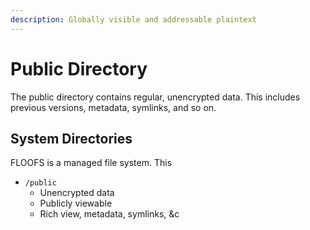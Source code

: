 ```yaml
---
description: Globally visible and addressable plaintext
---
```


# Public Directory

The public directory contains regular, unencrypted data. This includes previous versions, metadata, symlinks, and so on.

## System Directories

FLOOFS is a managed file system. This 





* `/public`
  * Unencrypted data
  * Publicly viewable
  * Rich view, metadata, symlinks, &c

